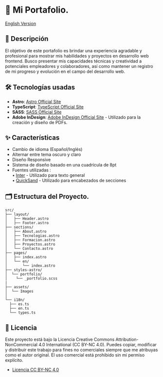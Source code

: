 # 💼 Mi Portafolio.

[English Version](./README.en.md)

## 📖 Descripción
El objetivo de este portafolio es brindar una experiencia agradable y profesional para mostrar mis habilidades y proyectos en desarrollo web frontend. Busco presentar mis capacidades técnicas y creatividad a potenciales empleadores y colaboradores, así como mantener un registro de mi progreso y evolución en el campo del desarrollo web.

## 🛠️ Tecnologías usadas
 - **Astro**: [Astro Official Site](https://astro.build/)
 - **TypeScript**: [TypeScript Official Site](https://www.typescriptlang.org/)
 - **SASS**: [SASS Official Site](https://sass-lang.com/)
 - **Adobe InDesign**: [Adobe InDesign Official Site](https://www.adobe.com/products/indesign.html) - Utilizado para la creación y diseño de PDFs.

## ✨ Características

- Cambio de idioma (Español/Inglés) <br>
- Alternar entre tema oscuro y claro <br>
- Diseño Responsive <br>
- Sistema de diseño basado en una cuadrícula de 8pt <br>
- Fuentes utilizadas : <br>
   • [Inter](https://fontsource.org/fonts/inter) - Utilizado para texto general <br>
   • [QuickSand](https://fontsource.org/fonts/quicksand) - Utilizado para encabezados de secciones

## 🗂️ Estructura del Proyecto.

```text
src/
├── layout/
│   ├── Header.astro
│   ├── Footer.astro
├── sections/
│   ├── About.astro
│   ├── Tecnologias.astro
│   ├── Formacion.astro
│   ├── Proyectos.astro
│   └── Contacto.astro
├── pages/
│   ├── index.astro
│   └── en/
│       └── index.astro
├── styles-astro/
│  └── portfolio/
│    └── _portfolio.scss
|
├── assets/
│  └── Images
│
└── i18n/
  ├── es.ts
  ├── en.ts
  └── types.ts
```
## 📜 Licencia

Este proyecto está bajo la Licencia Creative Commons Attribution-NonCommercial 4.0 International (CC BY-NC 4.0). Puedes copiar, modificar y distribuir este trabajo para fines no comerciales siempre que me atribuyas como el autor original. El uso comercial está prohibido sin mi permiso explícito.

- [Licencia CC BY-NC 4.0](https://creativecommons.org/licenses/by-nc/4.0/)
